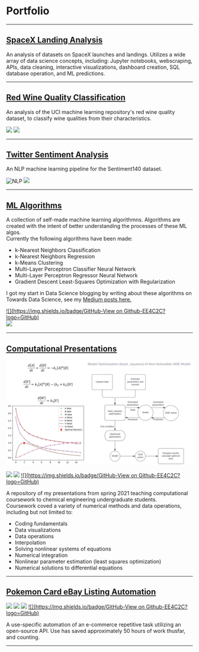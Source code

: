 # Portfolio

---

## [SpaceX Landing Analysis](https://github.com/turnerluke/spacex-success-analysis)
An analysis of datasets on SpaceX launches and landings. Utilizes a wide array of data science concepts, including: Jupyter notebooks, webscraping, APIs, data cleaning, interactive visualizations, dashboard creation, SQL database operation, and ML predictions.

---

## [Red Wine Quality Classification](https://github.com/turnerluke/red-wine-classification)
An analysis of the UCI machine learning repository's red wine quality dataset, to classify wine qualities from their characteristics.

![](https://img.shields.io/static/v1?label=Skill&message=Classification&color=Blue)
![](https://img.shields.io/badge/Kaggle-20BEFF?style=for-the-badge&logo=Kaggle&logoColor=white)

---


## [Twitter Sentiment Analysis](https://github.com/turnerluke/twitter-sentiment)
An NLP machine learning pipeline for the Sentiment140 dataset.

![NLP](https://img.shields.io/static/v1?label=Skill&message=Natural%20Language%20Processing&color=Blue)
![](https://img.shields.io/badge/Kaggle-20BEFF?style=for-the-badge&logo=Kaggle&logoColor=white)

---

## [ML Algorithms](https://github.com/turnerluke/ML-algos)
A collection of self-made machine learning algorithmns. Algorithms are created with the intent of better understanding the processes of these ML algos.  
Currently the following algorithms have been made:
- k-Nearest Neighbors Classification
- k-Nearest Neighbors Regression
- k-Means Clustering
- Multi-Layer Perceptron Classifier Neural Network
- Multi-Layer Perceptron Regressor Neural Network
- Gradient Descent Least-Squares Optimization with Regularization

I got my start in Data Science blogging by writing about these algorithms on Towards Data Science, see my [Medium posts here.](https://medium.com/@turnermluke)

[![](https://img.shields.io/badge/GitHub-View on Github-EE4C2C?logo=GitHub)](https://github.com/turnerluke/ML-algos)  
[![](https://img.shields.io/badge/Made%20with-LaTeX-1f425f.svg)](https://www.latex-project.org/)

---

## [Computational Presentations](https://github.com/turnerluke/computational-presentations)


![](https://github.com/turnerluke/turnerluke.github.io/blob/master/images/thumbnail_teaching.jpg)

 
<!---
<img scr="/images/myFaceCirc.png?raw=true">
-->

![](https://img.shields.io/badge/Python-FFD43B?style=for-the-badge&logo=python&logoColor=blue)
![](https://img.shields.io/badge/PyCharm-000000.svg?&style=for-the-badge&logo=PyCharm&logoColor=white)
[![](https://img.shields.io/badge/GitHub-View on Github-EE4C2C?logo=GitHub)](https://github.com/turnerluke/computational-presentations)

A repository of my presentations from spring 2021 teaching computational coursework to chemical engineering undergraduate students.  
Coursework coved a variety of numerical methods and data operations, including but not limited to:
- Coding fundamentals
- Data visualizations
- Data operations
- Interpolation
- Solving nonlinear systems of equations
- Numerical integration
- Nonlinear parameter estimation (least squares optimization)
- Numerical solutions to differential equations

---

## [Pokemon Card eBay Listing Automation](https://github.com/turnerluke/eBay-pokemon-card-automation)

![](https://img.shields.io/static/v1?label=Skill&message=Automation&color=Blue)
![](https://img.shields.io/static/v1?label=Skill&message=APIs&color=Blue)
![](https://img.shields.io/badge/PyCharm-000000.svg?&style=for-the-badge&logo=PyCharm&logoColor=white)
[![](https://img.shields.io/badge/GitHub-View on Github-EE4C2C?logo=GitHub)](https://github.com/turnerluke/eBay-pokemon-card-automation)  

A use-specific automation of an e-commerce repetitive task utilizing an open-source API. Use has saved approximately 50 hours of work thusfar, and counting.

---


